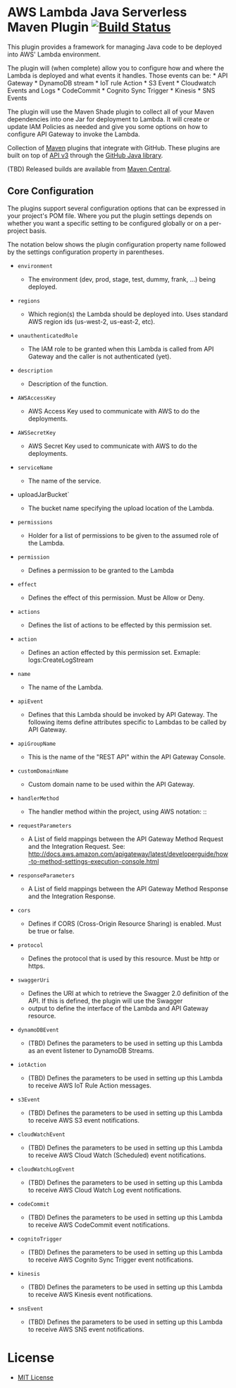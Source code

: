 # AWS Lambda Java Serverless Maven Plugin [![Build Status](https://travis-ci.org/github/maven-plugins.svg)](https://travis-ci.org/github/maven-plugins)

This plugin provides a framework for managing Java code to be deployed into AWS' Lambda environment.

The plugin will (when complete) allow you to configure how and where the Lambda is deployed and what events it handles.  Those events
can be:
	* API Gateway
	* DynamoDB stream
	* IoT rule Action
	* S3 Event
	* Cloudwatch Events and Logs
	* CodeCommit
	* Cognito Sync Trigger
	* Kinesis
	* SNS Events

The plugin will use the Maven Shade plugin to collect all of your Maven dependencies into one Jar for deployment to Lambda.
It will create or update IAM Policies as needed and give you some options on how to configure API Gateway to invoke the Lambda.

Collection of [Maven](http://maven.apache.org/) plugins that integrate with GitHub.
These plugins are built on top of [API v3](http://developer.github.com/) through the
[GitHub Java library](https://github.com/eclipse/egit-github/tree/master/org.eclipse.egit.github.core).

(TBD) Released builds are available from [Maven Central](http://search.maven.org/#search%7Cga%7C1%7Ccom.mcdaniel.serverless).

## Core Configuration

The plugins support several configuration options that can be expressed
in your project's POM file. Where you put the
plugin settings depends on whether you want a specific setting to be configured
globally or on a per-project basis.

The notation below shows the plugin configuration property name followed
by the settings configuration property in parentheses.

 * `environment`
 	* The environment (dev, prod, stage, test, dummy, frank, ...) being deployed.
 * `regions`
 	* Which region(s) the Lambda should be deployed into.  Uses standard AWS region ids (us-west-2, us-east-2, etc).
 * `unauthenticatedRole`
 	* The IAM role to be granted when this Lambda is called from API Gateway and the caller is not authenticated (yet).
 * `description`
 	* Description of the function.
 * `AWSAccessKey`
 	* AWS Access Key used to communicate with AWS to do the deployments.
 * `AWSSecretKey`
 	* AWS Secret Key used to communicate with AWS to do the deployments.
 * `serviceName`
 	* The name of the service.
 * uploadJarBucket`
 	* The bucket name specifying the upload location of the Lambda.
 * `permissions`
 	* Holder for a list of permissions to be given to the assumed role of the Lambda.
 * `permission`
 	* Defines a permission to be granted to the Lambda
 * `effect`
 	* Defines the effect of this permission.  Must be Allow or Deny.
 * `actions`
 	* Defines the list of actions to be effected by this permission set.
 * `action`
 	* Defines an action effected by this permission set.  Exmaple: logs:CreateLogStream
* `name`
	* The name of the Lambda.
* `apiEvent`
	* Defines that this Lambda should be invoked by API Gateway.  The following items define attributes specific to Lambdas to be called by API Gateway.
* `apiGroupName`
	* This is the name of the "REST API" within the API Gateway Console.
 * `customDomainName`
 	* Custom domain name to be used within the API Gateway.
 * `handlerMethod`
 	* The handler method within the project, using AWS notation: <fully-qualified-package-name>::<name-of-java-method>
* `requestParameters`
	* A List of field mappings between the API Gateway Method Request and the Integration Request.  See: http://docs.aws.amazon.com/apigateway/latest/developerguide/how-to-method-settings-execution-console.html
* `responseParameters`
	* A List of field mappings between the API Gateway Method Response and the Integration Response.
* `cors`
	* Defines if CORS (Cross-Origin Resource Sharing) is enabled.  Must be true or false.
* `protocol`
	* Defines the protocol that is used by this resource.  Must be http or https.
* `swaggerUri`
	* Defines the URI at which to retrieve the Swagger 2.0 definition of the API.  If this is defined, the plugin will use the Swagger
	* output to define the interface of the Lambda and API Gateway resource.

* `dynamoDBEvent`
	* (TBD) Defines the parameters to be used in setting up this Lambda as an event listener to DynamoDB Streams.
* `iotAction`
	* (TBD) Defines the parameters to be used in setting up this Lambda to receive AWS IoT Rule Action messages.
* `s3Event`
	* (TBD) Defines the parameters to be used in setting up this Lambda to receive AWS S3 event notifications.
* `cloudWatchEvent`
	* (TBD) Defines the parameters to be used in setting up this Lambda to receive AWS Cloud Watch (Scheduled) event notifications.
* `cloudWatchLogEvent`
	* (TBD) Defines the parameters to be used in setting up this Lambda to receive AWS Cloud Watch Log event notifications.
* `codeCommit`
	* (TBD) Defines the parameters to be used in setting up this Lambda to receive AWS CodeCommit event notifications.
* `cognitoTrigger`
	* (TBD) Defines the parameters to be used in setting up this Lambda to receive AWS Cognito Sync Trigger event notifications.
* `kinesis`
	* (TBD) Defines the parameters to be used in setting up this Lambda to receive AWS Kinesis event notifications.
* `snsEvent`
	* (TBD) Defines the parameters to be used in setting up this Lambda to receive AWS SNS event notifications.

# License
* [MIT License](http://www.opensource.org/licenses/mit-license.php)
